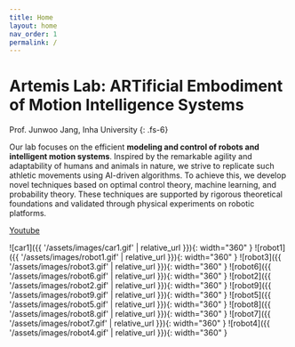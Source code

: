 ```yaml
---
title: Home
layout: home
nav_order: 1
permalink: /
---
```


# Artemis Lab: ARTificial Embodiment of Motion Intelligence Systems

Prof. Junwoo Jang, Inha University
{: .fs-6}

Our lab focuses on the efficient **modeling and control of robots and intelligent motion systems**. Inspired by the remarkable agility and adaptability of humans and animals in nature, we strive to replicate such athletic movements using AI-driven algorithms. To achieve this, we develop novel techniques based on optimal control theory, machine learning, and probability theory. These techniques are supported by rigorous theoretical foundations and validated through physical experiments on robotic platforms.

[Youtube](https://www.youtube.com/channel/UCF_fnL_JG-Y0Xm9hdpdjSkQ)

![car1]({{ '/assets/images/car1.gif' | relative_url }}){: width="360" }
![robot1]({{ '/assets/images/robot1.gif' | relative_url }}){: width="360" }
![robot3]({{ '/assets/images/robot3.gif' | relative_url }}){: width="360" }
![robot6]({{ '/assets/images/robot6.gif' | relative_url }}){: width="360" }
![robot2]({{ '/assets/images/robot2.gif' | relative_url }}){: width="360" }
![robot9]({{ '/assets/images/robot9.gif' | relative_url }}){: width="360" }
![robot5]({{ '/assets/images/robot5.gif' | relative_url }}){: width="360" }
![robot8]({{ '/assets/images/robot8.gif' | relative_url }}){: width="360" }
![robot7]({{ '/assets/images/robot7.gif' | relative_url }}){: width="360" }
![robot4]({{ '/assets/images/robot4.gif' | relative_url }}){: width="360" }
